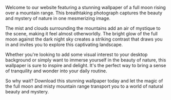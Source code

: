 <!--
Write me content for website with wallpaper "A photograph of a full moon rising over a mountain range, with mist and clouds adding to the sense of mystery."
-->

<!--font:Montserrat-->

Welcome to our website featuring a stunning wallpaper of a full moon rising over a mountain range. This breathtaking photograph captures the beauty and mystery of nature in one mesmerizing image.

The mist and clouds surrounding the mountains add an air of mystique to the scene, making it feel almost otherworldly. The bright glow of the full moon against the dark night sky creates a striking contrast that draws you in and invites you to explore this captivating landscape.

Whether you're looking to add some visual interest to your desktop background or simply want to immerse yourself in the beauty of nature, this wallpaper is sure to inspire and delight. It's the perfect way to bring a sense of tranquility and wonder into your daily routine.

So why wait? Download this stunning wallpaper today and let the magic of the full moon and misty mountain range transport you to a world of natural beauty and mystery.
